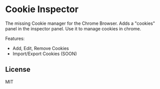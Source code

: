 # Cookie Inspector

The missing Cookie manager for the Chrome Browser. Adds a "cookies" panel in
the inspector panel. Use it to manage cookies in chrome.

Features:

- Add, Edit, Remove Cookies
- Import/Export Cookies (SOON)

## License

MIT
